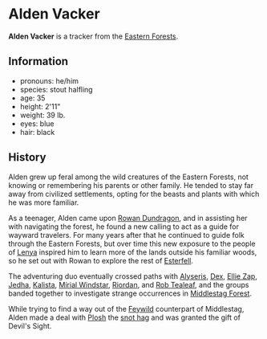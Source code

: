 # Alden Vacker

**Alden Vacker** is a tracker from the [Eastern Forests](../../../mote/esterfell/lenya/eastern-forests.md).

## Information

- pronouns: he/him
- species: stout halfling
- age: 35
- height: 2'11"
- weight: 39 lb.
- eyes: blue
- hair: black

## History

Alden grew up feral among the wild creatures of the Eastern Forests, not knowing or remembering his parents or other family. He tended to stay far away from civilized settlements, opting for the beasts and plants with which he was more familiar.

As a teenager, Alden came upon [Rowan Dundragon](../../esterfell-accord/citizenry/rowan-dundragon.md), and in assisting her with navigating the forest, he found a new calling to act as a guide for wayward travelers. For many years after that he continued to guide folk through the Eastern Forests, but over time this new exposure to the people of [Lenya](../../../mote/esterfell/lenya/lenya.md) inspired him to learn more of the lands outside his familiar woods, so he set out with Rowan to explore the rest of [Esterfell](../../../mote/esterfell/esterfell.md).

The adventuring duo eventually crossed paths with [Alyseris](../../esterfell-accord/citizenry/alyseris.md), [Dex](../../../organizations/shorsta-halasma/members/dex.md), [Ellie Zap](../../esterfell-accord/citizenry/ellie-zap.md), [Jedha](../../esterfell-accord/citizenry/jedha.md), [Kalista](../../../organizations/reynards-den/members/kalista.md), [Mírial Windstar](mirial-windstar.md), [Riordan](../../esterfell-accord/citizenry/riordan.md), and [Rob Tealeaf](../../../organizations/gilded-purse/members/rob-tealeaf.md), and the groups banded together to investigate strange occurrences in [Middlestag Forest](../../../mote/esterfell/lenya/middlestag-forest.md).

While trying to find a way out of the [Feywild](cosmology/feywild.md) counterpart of Middlestag, Alden made a deal with [Plosh](../../../organizations/unseelie-court/plosh.md) the [snot hag](../../../bestiary/snot-hag.md) and was granted the gift of Devil's Sight.
